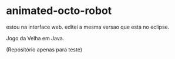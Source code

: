 ﻿animated-octo-robot
===================

estou na interface web. editei a mesma versao que esta no eclipse.

Jogo da Velha em Java. 

(Repositório apenas para teste)

